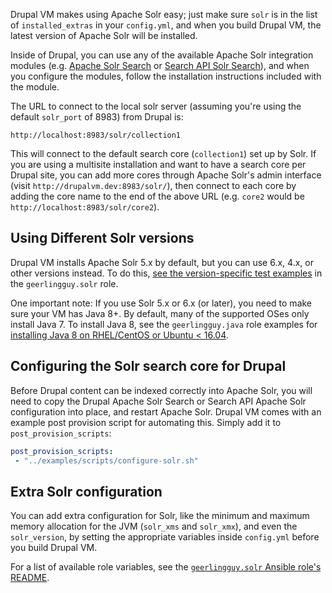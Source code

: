 Drupal VM makes using Apache Solr easy; just make sure `solr` is in the list of `installed_extras` in your `config.yml`, and when you build Drupal VM, the latest version of Apache Solr will be installed.

Inside of Drupal, you can use any of the available Apache Solr integration modules (e.g. [Apache Solr Search](https://www.drupal.org/project/apachesolr) or [Search API Solr Search](https://www.drupal.org/project/search_api_solr)), and when you configure the modules, follow the installation instructions included with the module.

The URL to connect to the local solr server (assuming you're using the default `solr_port` of 8983) from Drupal is:

    http://localhost:8983/solr/collection1

This will connect to the default search core (`collection1`) set up by Solr. If you are using a multisite installation and want to have a search core per Drupal site, you can add more cores through Apache Solr's admin interface (visit `http://drupalvm.dev:8983/solr/`), then connect to each core by adding the core name to the end of the above URL (e.g. `core2` would be `http://localhost:8983/solr/core2`).

## Using Different Solr versions

Drupal VM installs Apache Solr 5.x by default, but you can use 6.x, 4.x, or other versions instead. To do this, [see the version-specific test examples](https://github.com/geerlingguy/ansible-role-solr/tree/master/tests) in the `geerlingguy.solr` role.

One important note: If you use Solr 5.x or 6.x (or later), you need to make sure your VM has Java 8+. By default, many of the supported OSes only install Java 7. To install Java 8, see the `geerlingguy.java` role examples for [installing Java 8 on RHEL/CentOS or Ubuntu < 16.04](https://github.com/geerlingguy/ansible-role-java#example-playbook-install-openjdk-8).

## Configuring the Solr search core for Drupal

Before Drupal content can be indexed correctly into Apache Solr, you will need to copy the Drupal Apache Solr Search or Search API Apache Solr configuration into place, and restart Apache Solr. Drupal VM comes with an example post provision script for automating this. Simply add it to `post_provision_scripts`:

```yaml
post_provision_scripts:
 - "../examples/scripts/configure-solr.sh"
```

## Extra Solr configuration

You can add extra configuration for Solr, like the minimum and maximum memory allocation for the JVM (`solr_xms` and `solr_xmx`), and even the `solr_version`, by setting the appropriate variables inside `config.yml` before you build Drupal VM.

For a list of available role variables, see the [`geerlingguy.solr` Ansible role's README](https://github.com/geerlingguy/ansible-role-solr#readme).
